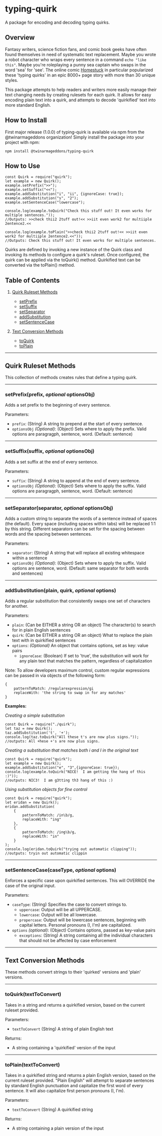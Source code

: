 # typing-quirk
A package for encoding and decoding typing quirks.

## Overview
Fantasy writers, science fiction fans, and comic book geeks have often found themselves in need of systematic text replacement. Maybe you wrote a robot character who wraps every sentence in a command ```echo "like this"```. Maybe you're roleplaying a punny sea captain who swaps in the word 'sea' for 'see'. The online comic [Homestuck](https://www.homestuck.com/ "External Link: Homestuck Comic") in particular popularized these 'typing quirks' in an epic 8000+ page story with more than 30 unique styles.

This package attempts to help readers and writers more easily manage their text changing needs by creating rulesets for each quirk. It allows for easy encoding plain text into a quirk, and attempts to decode 'quirkified' text into more standard English. 

## How to Install
First major release (1.0.0) of typing-quirk is available via npm from the @twinarmageddons organization!  Simply install the package into your project with npm:

```npm install @twinarmageddons/typing-quirk```

## How to Use
```
const Quirk = require("quirk");
let example = new Quirk();
example.setPrefix(">>");
example.setSuffix("<<");
example.addSubstitution("i", "ii", {ignoreCase: true});
example.addSubstitution("s", "2");
example.setSentenceCase("lowercase");

console.log(example.toQuirk("Check this stuff out! It even works for multiple sentences."));
//Outputs: >>check thii2 2tuff out!<< >>iit even work2 for multiiple 2entence2.<<

console.log(example.toPlain(">>check thii2 2tuff out!<< >>iit even work2 for multiiple 2entence2.<<"));
//Outputs: Check this stuff out! It even works for multiple sentences.
```

Quirks are defined by invoking a new instance of the Quirk class and invoking its methods to configure a quirk's ruleset. Once configured, the quirk can be applied via the toQuirk() method. Quirkified text can be converted via the toPlain() method.

## Table of Contents
1. [ Quirk Ruleset Methods ](#ruleset)
    * [ setPrefix ](#set-prefix)
    * [ setSuffix ](#set-suffix)
    * [ setSeparator ](#set-separator)
    * [ addSubstitution ](#set-substitution)
    * [ setSentenceCase ](#set-sentence-case)

2. [ Text Conversion Methods ](#conversion)
    * [ toQuirk ](#to-quirk)
    * [ toPlain ](#to-plain)

<a href="ruleset"></a>

<hr />

## Quirk Ruleset Methods
This collection of methods creates rules that define a typing quirk. 

<hr />

<a href="set-prefix"></a>

### setPrefix(prefix, _optional_ optionsObj)

Adds a set prefix to the beginning of every sentence. 

Parameters:
* ```prefix```: (String) A string to prepend at the start of every sentence.
* ```optionsObj``` _(Optional)_: (Object) Sets where to apply the prefix. Valid options are paragragph, sentence, word. (Default: sentence)

<hr />
<a href="set-suffix"></a>

### setSuffix(suffix, _optional_ optionsObj)

Adds a set suffix at the end of every sentence. 

Parameters:
* ```suffix```: (String) A string to append at the end of every sentence.
* ```optionsObj``` _(Optional)_: (Object) Sets where to apply the suffix. Valid options are paragragph, sentence, word. (Default: sentence)


<hr />
<a href="set-separator"></a>

### setSeparator(separator, _optional_ optionsObj)

Adds a custom string to separate the words of a sentence instead of spaces (the default). Every space (including spaces within tabs) will be replaced 1:1 by this string. Different separators can be set for the spacing between words and the spacing between sentences.

Parameters:
* ```separator```: (String) A string that will replace all existing whitespace within a sentence
* ```optionsObj``` _(Optional)_: (Object) Sets where to apply the suffix. Valid options are sentence, word. (Default: same separator for both words and sentences)

<hr />
<a href="set-substitution"></a>

### addSubstitution(plain, quirk, _optional_ options)

Adds a regular substitution that consistently swaps one set of characters for another. 

Parameters:
* ```plain```: (Can be EITHER a string OR an object) The character(s) to search for in plain English sentences
* ```quirk```: (Can be EITHER a string OR an object) What to replace the plain text with in quirkified sentences
* ```options```: _(Optional)_ An object that contains options, set as key: value pairs
    * ```ignoreCase```: (Boolean) If set to 'true', the substitution will work for any plain text that matches the pattern, regardless of capitalization


Note:
To allow developers maximum control, custom regular expressions can be passed in via objects of the following form:
```
{ 
    patternToMatch: /regularexpression/gi
    replaceWith: 'the string to swap in for any matches'
}
```

**Examples:**

_Creating a simple substitution_
```
const Quirk = require("./quirk");
let taz = new Quirk();
taz.addSubstitution('t', '+');
console.log(taz.toQuirk("All these t's are now plus signs."));
//outputs: All +hese +'s are now plus signs.
```

_Creating a substitution that matches both i and I in the original text_
```
const Quirk = require("quirk");
let example = new Quirk();
example.addSubstitution("e", "3",{ignoreCase: true});
console.log(example.toQuirk("NICE!  I am getting the hang of this :)")); 
//outputs: NIC3!  I am g3tting th3 hang of this :)

```

_Using substitution objects for fine control_
```
const Quirk = require("quirk");
let eridan = new Quirk();
eridan.addSubstitution(
    {
        patternToMatch: /in\b/g,
        replaceWith: "ing"
    },
    {
        patternToMatch: /ing\b/g,
        replaceWith: "in"
    }
);
console.log(eridan.toQuirk("trying out automatic clipping"));
//outputs: tryin out automatic clippin

```

<hr />
<a href="set-sentence-case"></a>

### setSentenceCase(caseType, _optional_ options)
Enforces a specific case upon quirkified sentences. This will OVERRIDE the case of the original input. 

Parameters:
* ```caseType```: (String) Specifies the case to convert strings to.
    * ```uppercase```: Output will be all UPPERCASE.
    * ```lowercase```: Output will be all lowercase.
    * ```propercase```: Output will be lowercase sentences, beginning with capital letters. Personal pronouns (I, I'm) are capitalized.
* ```options``` _(optional)_: (Object) Contains options, passed as key-value pairs
    * ```exceptions```: (String) A string containing all the individual characters that should not be affected by case enforcement

<hr />
<a href="conversion"></a>

## Text Conversion Methods

These methods convert strings to their 'quirked' versions and 'plain' versions.

<hr />
<a href="to-quirk"></a>

### toQuirk(textToConvert) 
Takes in a string and returns a quirkified version, based on the current ruleset provided.

Parameters:
* ```textToConvert``` (String) A string of plain English text

Returns: 
* A string containing a 'quirkified' version of the input

<hr />
<a href="to-plain"></a>

### toPlain(textToConvert) 
Takes in a quirkified string and returns a plain English version, based on the current ruleset provided. "Plain English" will attempt to separate sentences by standard English punctuation and capitalize the first word of every sentence. It will also capitalize first person pronouns (I, I'm).

Parameters:
* ```textToConvert``` (String) A quirkified string 

Returns: 
* A string containing a plain version of the input

